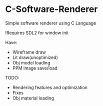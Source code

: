 # C-Software-Renderer
Simple software renderer using C Language

!Requires SDL2 for window init


Have:
- Wireframe draw
- Lit draw(unoptimized)
- Obj model loading
- PPM image save/load


TODO:
- Rendering features and optimization
- Fixes
- Obj material loading
